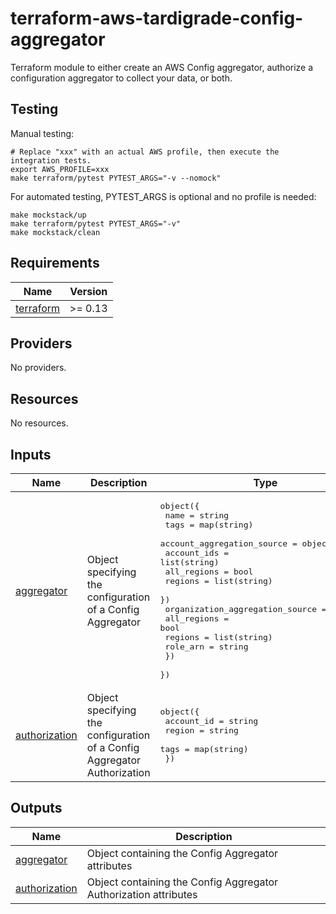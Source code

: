 # terraform-aws-tardigrade-config-aggregator

Terraform module to either create an AWS Config aggregator, authorize a configuration aggregator to
collect your data, or both.

## Testing

Manual testing:

```
# Replace "xxx" with an actual AWS profile, then execute the integration tests.
export AWS_PROFILE=xxx 
make terraform/pytest PYTEST_ARGS="-v --nomock"
```

For automated testing, PYTEST_ARGS is optional and no profile is needed:

```
make mockstack/up
make terraform/pytest PYTEST_ARGS="-v"
make mockstack/clean
```

<!-- BEGIN TFDOCS -->
## Requirements

| Name | Version |
|------|---------|
| <a name="requirement_terraform"></a> [terraform](#requirement\_terraform) | >= 0.13 |

## Providers

No providers.

## Resources

No resources.

## Inputs

| Name | Description | Type | Default | Required |
|------|-------------|------|---------|:--------:|
| <a name="input_aggregator"></a> [aggregator](#input\_aggregator) | Object specifying the configuration of a Config Aggregator | <pre>object({<br/>    name = string<br/>    tags = map(string)<br/>    account_aggregation_source = object({<br/>      account_ids = list(string)<br/>      all_regions = bool<br/>      regions     = list(string)<br/>    })<br/>    organization_aggregation_source = object({<br/>      all_regions = bool<br/>      regions     = list(string)<br/>      role_arn    = string<br/>    })<br/>  })</pre> | `null` | no |
| <a name="input_authorization"></a> [authorization](#input\_authorization) | Object specifying the configuration of a Config Aggregator Authorization | <pre>object({<br/>    account_id = string<br/>    region     = string<br/>    tags       = map(string)<br/>  })</pre> | `null` | no |

## Outputs

| Name | Description |
|------|-------------|
| <a name="output_aggregator"></a> [aggregator](#output\_aggregator) | Object containing the Config Aggregator attributes |
| <a name="output_authorization"></a> [authorization](#output\_authorization) | Object containing the Config Aggregator Authorization attributes |

<!-- END TFDOCS -->
